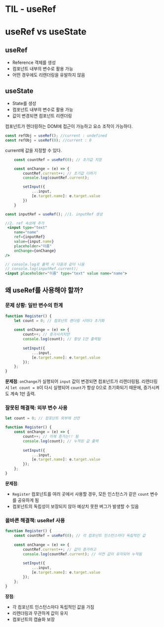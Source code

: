 # TIL - useRef


# useRef vs useState

## useRef
- Reference 객체를 생성
- 컴포넌트 내부의 변수로 활용 가능
- 어떤 경우에도 리렌더링을 유발하지 않음


## useState
- State를 생성
- 컴포넌트 내부의 변수로 활용 가능
- 값이 변경되면 컴포넌트 리렌더링


컴포넌트가 렌더링하는 DOM에 접근이 가능하고 요소 조작이 가능하다.



```jsx
const refObj = useRef(); //current : undefined
const refObj = useRef(0); //current : 0 
```

current에 값을 지정할 수 있다. 
```jsx
    const countRef = useRef(0); // 초기값 지정

    const onChange = (e) => {
        countRef.current++; // 초기값 더하기
        console.log(countRef.current);

        setInput({
            ...input,
            [e.target.name]: e.target.value
        })
    }
```


```jsx
const inputRef = useRef(); //1. inputRef 생성

//2. ref 속성에 추가
 <input type="text"
    name="name"
    ref={inputRef}
    value={input.name}
    placeholder="이름"
    onChange={onChange}
/>

// console.log로 출력 시 다음과 같이 나옴
// console.log(inputRef.current);
<input placeholder="이름" type="text" value name="name">
```


## 왜 useRef를 사용해야 할까?

### 문제 상황: 일반 변수의 한계
```jsx
function Register() {
    let count = 0; // 컴포넌트 렌더링 시마다 초기화
    
    const onChange = (e) => {
        count++; // 증가시키지만
        console.log(count); // 항상 1만 출력됨
        
        setInput({
            ...input,
            [e.target.name]: e.target.value
        });
    };
}
```

**문제점**: `onChange`가 실행되어 `input` 값이 변경되면 컴포넌트가 리렌더링됨. 리렌더링 시 `let count = 0`이 다시 실행되어 `count`가 항상 0으로 초기화되기 때문에, 증가시켜도 계속 1만 출력.

### 잘못된 해결책: 외부 변수 사용
```jsx
let count = 0; // 컴포넌트 외부에 선언

function Register() {
    const onChange = (e) => {
        count++; // 이제 증가는!! 됨
        console.log(count); // 누적된 값 출력
        
        setInput({
            ...input,
            [e.target.name]: e.target.value
        });
    };
}
```

**문제점**: 
- `Register` 컴포넌트를 여러 곳에서 사용할 경우, 모든 인스턴스가 같은 `count` 변수를 공유하게 됨
- 컴포넌트의 독립성이 보장되지 않아 예상치 못한 버그가 발생할 수 있음

### 올바른 해결책: useRef 사용
```jsx
function Register() {
    const countRef = useRef(0); // 각 컴포넌트 인스턴스마다 독립적인 값
    
    const onChange = (e) => {
        countRef.current++; // 값이 증가하고
        console.log(countRef.current); // 이전 값이 유지되어 누적됨
        
        setInput({
            ...input,
            [e.target.name]: e.target.value
        });
    };
}
```

**장점**:
- 각 컴포넌트 인스턴스마다 독립적인 값을 가짐
- 리렌더링과 무관하게 값이 유지
- 컴포넌트의 캡슐화 보장